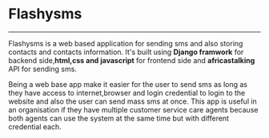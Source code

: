 
# Flashysms
___
Flashysms is a web based application for sending sms and also storing contacts and contacts information.
It's built using **Django framwork** for backend side,**html,css and javascript** for frontend side and **africastalking** API for sending sms.

Being a web base app make it easier for the user to send sms as long as they have access to internet,browser and login credential to login to the website and also the user can send mass sms at once.
This app is useful in an organisation if they have multiple customer service care agents because both agents can use the system at the same time but with different credential each.
